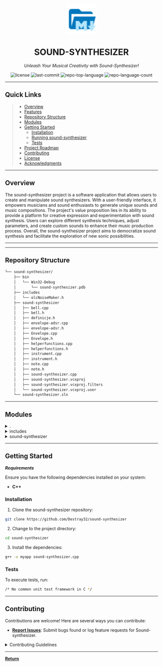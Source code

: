 <p align="center">
  <img src="https://raw.githubusercontent.com/PKief/vscode-material-icon-theme/ec559a9f6bfd399b82bb44393651661b08aaf7ba/icons/folder-markdown-open.svg" width="100" />
</p>
<p align="center">
    <h1 align="center">SOUND-SYNTHESIZER</h1>
</p>
<p align="center">
    <em>Unleash Your Musical Creativity with Sound-Synthesizer!</em>
</p>
<p align="center">
	<img src="https://img.shields.io/github/license/Destray32/sound-synthesizer?style=default&color=0080ff" alt="license">
	<img src="https://img.shields.io/github/last-commit/Destray32/sound-synthesizer?style=default&color=0080ff" alt="last-commit">
	<img src="https://img.shields.io/github/languages/top/Destray32/sound-synthesizer?style=default&color=0080ff" alt="repo-top-language">
	<img src="https://img.shields.io/github/languages/count/Destray32/sound-synthesizer?style=default&color=0080ff" alt="repo-language-count">
<p>
<p align="center">
	<!-- default option, no dependency badges. -->
</p>
<hr>

##  Quick Links

> - [ Overview](#-overview)
> - [ Features](#-features)
> - [ Repository Structure](#-repository-structure)
> - [ Modules](#-modules)
> - [ Getting Started](#-getting-started)
>   - [ Installation](#-installation)
>   - [ Running sound-synthesizer](#-running-sound-synthesizer)
>   - [ Tests](#-tests)
> - [ Project Roadmap](#-project-roadmap)
> - [ Contributing](#-contributing)
> - [ License](#-license)
> - [ Acknowledgments](#-acknowledgments)

---

##  Overview

The sound-synthesizer project is a software application that allows users to create and manipulate sound synthesizers. With a user-friendly interface, it empowers musicians and sound enthusiasts to generate unique sounds and music compositions. The project's value proposition lies in its ability to provide a platform for creative expression and experimentation with sound synthesis. Users can explore different synthesis techniques, adjust parameters, and create custom sounds to enhance their music production process. Overall, the sound-synthesizer project aims to democratize sound synthesis and facilitate the exploration of new sonic possibilities.

---


---

##  Repository Structure

```sh
└── sound-synthesizer/
    ├── bin
    │   └── Win32-Debug
    │       └── sound-synthesizer.pdb
    ├── includes
    │   └── olcNoiseMaker.h
    ├── sound-synthesizer
    │   ├── bell.cpp
    │   ├── bell.h
    │   ├── definicje.h
    │   ├── envelope-adsr.cpp
    │   ├── envelope-adsr.h
    │   ├── Envelope.cpp
    │   ├── Envelope.h
    │   ├── helperfunctions.cpp
    │   ├── helperfunctions.h
    │   ├── instrument.cpp
    │   ├── instrument.h
    │   ├── note.cpp
    │   ├── note.h
    │   ├── sound-synthesizer.cpp
    │   ├── sound-synthesizer.vcxproj
    │   ├── sound-synthesizer.vcxproj.filters
    │   └── sound-synthesizer.vcxproj.user
    └── sound-synthesizer.sln
```

---

##  Modules

<details closed><summary>.</summary>

| File                                                                                                      | Summary                                                                                                                                                                                                                                                                                                                                                                                                                            |
| ---                                                                                                       | ---                                                                                                                                                                                                                                                                                                                                                                                                                                |
                                                                                                                                |
| [sound-synthesizer.sln](https://github.com/Destray32/sound-synthesizer/blob/master/sound-synthesizer.sln) | The code snippet is located in the sound-synthesizer directory of the parent repository. It is part of a Visual Studio solution and implements a sound synthesizer. The code includes various classes and files related to sound generation and instrument handling, such as note, instrument, envelope, and helper functions. The purpose of this code is to provide the main functionality of the sound synthesizer application. |

</details>

<details closed><summary>includes</summary>

| File                                                                                                   | Summary                                                                                                                                                                                                                                                                                                                                                                                                                     |
| ---                                                                                                    | ---                                                                                                                                                                                                                                                                                                                                                                                                                         |
| [olcNoiseMaker.h](https://github.com/Destray32/sound-synthesizer/blob/master/includes\olcNoiseMaker.h) | This code snippet represents a class called `olcNoiseMaker` that provides functionality for creating and playing audio waveforms. It allows users to generate waveforms, specify audio output device, sample rate, number of channels, and more. It handles communication with the sound card to play the generated audio. The snippet also includes helper functions for clipping and enumerating available audio devices. |

</details>

<details closed><summary>sound-synthesizer</summary>

| File                                                                                                                                                | Summary                                                                                                                                                                                                                                                                                                                                                                                                                                                                                                                                                                                                                                                                                                                                                                       |
| ---                                                                                                                                                 | ---                                                                                                                                                                                                                                                                                                                                                                                                                                                                                                                                                                                                                                                                                                                                                                           |
| [bell.h](https://github.com/Destray32/sound-synthesizer/blob/master/sound-synthesizer\bell.h)                                                       | The code in `bell.h` is a part of the `sound-synthesizer` repository. It defines a Bell instrument that generates sound based on time and note input. This code contributes to the architecture of the sound synthesizer by implementing a specific instrument type.                                                                                                                                                                                                                                                                                                                                                                                                                                                                                                          |
| [definicje.h](https://github.com/Destray32/sound-synthesizer/blob/master/sound-synthesizer\definicje.h)                                             | The code snippet in the file `definicje.h` defines constants for different types of waveforms and a data type for frequency. It has a crucial role in the parent repository's architecture by providing easy access to waveform types and ensuring consistency in frequency calculations.                                                                                                                                                                                                                                                                                                                                                                                                                                                                                     |
| [envelope-adsr.cpp](https://github.com/Destray32/sound-synthesizer/blob/master/sound-synthesizer\envelope-adsr.cpp)                                 | The code snippet in envelope-adsr.cpp is responsible for implementing the ADSR envelope functionality in the sound synthesizer. It calculates the amplitude of a note based on its attack, decay, sustain, and release times. This code is an essential component of the overall architecture of the sound synthesizer repository.                                                                                                                                                                                                                                                                                                                                                                                                                                            |
| [envelope-adsr.h](https://github.com/Destray32/sound-synthesizer/blob/master/sound-synthesizer\envelope-adsr.h)                                     | This code snippet is a header file for an ADSR envelope implementation in the sound-synthesizer repository. It defines a struct that represents an ADSR envelope, with properties such as attack time, decay time, release time, and sustain amplitude. The struct also includes a function to calculate the amplitude of the envelope at a given time. This code contributes to the sound synthesis functionality of the parent repository by providing a way to control the envelope shape of synthesized sounds.                                                                                                                                                                                                                                                           |
| [Envelope.cpp](https://github.com/Destray32/sound-synthesizer/blob/master/sound-synthesizer\Envelope.cpp)                                           | The code in `Envelope.cpp` is an implementation file that includes the header file `envelope-adsr.h`. It is part of the sound synthesizer repository and contributes to the architecture by providing functionality related to the ADSR envelope of the synthesizer's sound generation.                                                                                                                                                                                                                                                                                                                                                                                                                                                                                       |
| [Envelope.h](https://github.com/Destray32/sound-synthesizer/blob/master/sound-synthesizer\Envelope.h)                                               | The Envelope.h code snippet defines an abstract envelope structure that calculates the amplitude of a sound at a given time. This is a critical component in the sound-synthesizer repository's architecture for generating and manipulating sound.                                                                                                                                                                                                                                                                                                                                                                                                                                                                                                                           |
| [helperfunctions.cpp](https://github.com/Destray32/sound-synthesizer/blob/master/sound-synthesizer\helperfunctions.cpp)                             | This code snippet in `helperfunctions.cpp` provides a function for scanning a button press and returning the corresponding virtual key code. It is part of the `sound-synthesizer` repository.                                                                                                                                                                                                                                                                                                                                                                                                                                                                                                                                                                                |
| [helperfunctions.h](https://github.com/Destray32/sound-synthesizer/blob/master/sound-synthesizer\helperfunctions.h)                                 | This code snippet in `helperfunctions.h` defines a function `SkanowaniePrzycisku` that scans a button code and returns it as an integer. It is part of the `sound-synthesizer` repository and contributes to the helper functions in the architecture.                                                                                                                                                                                                                                                                                                                                                                                                                                                                                                                        |
| [instrument.cpp](https://github.com/Destray32/sound-synthesizer/blob/master/sound-synthesizer\instrument.cpp)                                       | The code snippet in `instrument.cpp` implements the `SetVolume` function for the `Instrument` class. This function sets the volume of the instrument.                                                                                                                                                                                                                                                                                                                                                                                                                                                                                                                                                                                                                         |
| [instrument.h](https://github.com/Destray32/sound-synthesizer/blob/master/sound-synthesizer\instrument.h)                                           | Code Summary:The code in the instrument.h file defines a struct called Instrument. It includes a volume control, an envelope for shaping the sound, and a sound function that takes in the time, a note, and a flag indicating if the note is finished. The sound function is a virtual function that needs to be implemented by derived classes.Code Role:The Instrument struct is a key component of the sound-synthesizer repository. It serves as a base class for various instruments in the synthesizer. It provides a common interface and functionality for defining and playing different instrument sounds. The code in this file contributes to the overall architecture of the repository by establishing a foundational structure for instrument implementation. |
| [note.cpp](https://github.com/Destray32/sound-synthesizer/blob/master/sound-synthesizer\note.cpp)                                                   | The `note.cpp` file is part of the `sound-synthesizer` repository and contains the implementation of the `Note` class. The class represents a musical note with properties such as id, on/off timestamps, activity status, and channel assignment. It is a critical component of the sound synthesizer's architecture.                                                                                                                                                                                                                                                                                                                                                                                                                                                        |
| [sound-synthesizer.cpp](https://github.com/Destray32/sound-synthesizer/blob/master/sound-synthesizer\sound-synthesizer.cpp)                         | This code snippet is part of a sound synthesizer repository. It includes functions for generating and managing audio signals, handling keyboard inputs, and controlling note playback. The main role of this code is to generate audio based on the notes played on the keyboard.                                                                                                                                                                                                                                                                                                                                                                                                                                                                                             |
| [sound-synthesizer.vcxproj](https://github.com/Destray32/sound-synthesizer/blob/master/sound-synthesizer\sound-synthesizer.vcxproj)                 | This code snippet is part of the sound-synthesizer repository. It contains the configuration file for the sound-synthesizer project, specifying the build targets, platform settings, and dependencies. The code manages the build configurations for different platforms, such as Debug/Release and Win32/x64.                                                                                                                                                                                                                                                                                                                                                                                                                                                               |
| [sound-synthesizer.vcxproj.filters](https://github.com/Destray32/sound-synthesizer/blob/master/sound-synthesizer\sound-synthesizer.vcxproj.filters) | This code snippet, found in the `sound-synthesizer` repository, is responsible for managing the filters and file inclusions in the Visual Studio project. It organizes the source, header, and resource files into appropriate categories for better project management.                                                                                                                                                                                                                                                                                                                                                                                                                                                                                                      |
| [sound-synthesizer.vcxproj.user](https://github.com/Destray32/sound-synthesizer/blob/master/sound-synthesizer\sound-synthesizer.vcxproj.user)       | The code snippet in the file sound-synthesizer.vcxproj.user configures the project settings to hide all files in the repository structure. It plays a critical role in maintaining the repository's architecture by managing the visibility of files.                                                                                                                                                                                                                                                                                                                                                                                                                                                                                                                         |

</details>

---

##  Getting Started

***Requirements***

Ensure you have the following dependencies installed on your system:

* **C++**

###  Installation

1. Clone the sound-synthesizer repository:

```sh
git clone https://github.com/Destray32/sound-synthesizer
```

2. Change to the project directory:

```sh
cd sound-synthesizer
```

3. Install the dependencies:

```sh
g++ -o myapp sound-synthesizer.cpp
```

###  Tests

To execute tests, run:

```sh
/* No common unit test framework in C */
```

---


##  Contributing

Contributions are welcome! Here are several ways you can contribute:

- **[Report Issues](https://github.com/Destray32/sound-synthesizer/issues)**: Submit bugs found or log feature requests for Sound-synthesizer.

<details closed>
    <summary>Contributing Guidelines</summary>

1. **Fork the Repository**: Start by forking the project repository to your GitHub account.
2. **Clone Locally**: Clone the forked repository to your local machine using a Git client.
   ```sh
   git clone https://github.com/Destray32/sound-synthesizer
   ```
3. **Create a New Branch**: Always work on a new branch, giving it a descriptive name.
   ```sh
   git checkout -b new-feature-x
   ```
4. **Make Your Changes**: Develop and test your changes locally.
5. **Commit Your Changes**: Commit with a clear message describing your updates.
   ```sh
   git commit -m 'Implemented new feature x.'
   ```
6. **Push to GitHub**: Push the changes to your forked repository.
   ```sh
   git push origin new-feature-x
   ```
7. **Submit a Pull Request**: Create a PR against the original project repository. Clearly describe the changes and their motivations.

Once your PR is reviewed and approved, it will be merged into the main branch.

</details>

---

[**Return**](#-quick-links)

